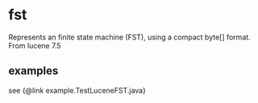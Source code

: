 # fst
Represents an finite state machine (FST), using a compact byte[] format. From lucene 7.5

## examples
see {@link example.TestLuceneFST.java}
